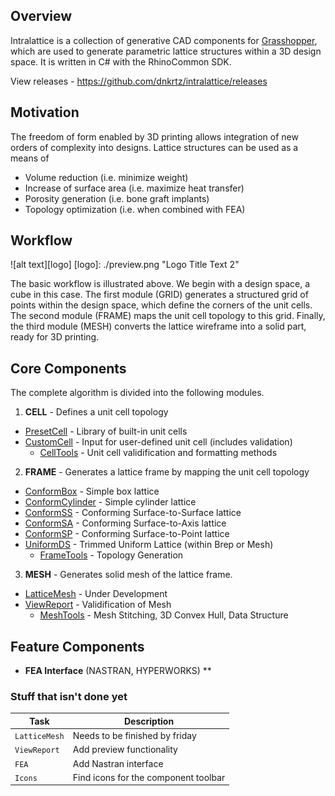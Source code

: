 ## Overview

Intralattice is a collection of generative CAD components for [Grasshopper](http://www.grasshopper3d.com/), which are used to generate parametric lattice structures within a 3D design space. It is written in C# with the RhinoCommon SDK.

View releases - https://github.com/dnkrtz/intralattice/releases


## Motivation

The freedom of form enabled by 3D printing allows integration of new orders of complexity into designs. Lattice structures can be used as a means of

  + Volume reduction (i.e. minimize weight)
  + Increase of surface area (i.e. maximize heat transfer)
  + Porosity generation (i.e. bone graft implants)
  + Topology optimization (i.e. when combined with FEA)

## Workflow

![alt text][logo]
[logo]: ./preview.png "Logo Title Text 2"

The basic workflow is illustrated above. We begin with a design space, a cube in this case. The first module (GRID) generates a structured grid of points within the design space, which define the corners of the unit cells. The second module (FRAME) maps the unit cell topology to this grid. Finally, the third module (MESH) converts the lattice wireframe into a solid part, ready for 3D printing.

## Core Components

The complete algorithm is divided into the following modules.

1. **CELL** - Defines a unit cell topology
  * [PresetCell](../master/src/IntraLattice/CELL/PresetCell.cs) - Library of built-in unit cells
  * [CustomCell](../master/src/IntraLattice/CELL/CustomCell.cs) - Input for user-defined unit cell (includes validation)
    * [CellTools](../master/src/IntraLattice/CELL/CellTools.cs) - Unit cell validification and formatting methods
  

2. **FRAME** - Generates a lattice frame by mapping the unit cell topology
  * [ConformBox](../master/src/IntraLattice/FRAME/ConformBox.cs) - Simple box lattice
  * [ConformCylinder](../master/src/IntraLattice/FRAME/ConformCylinder.cs) - Simple cylinder lattice
  * [ConformSS](../master/src/IntraLattice/FRAME/ConformSS.cs) - Conforming Surface-to-Surface lattice
  * [ConformSA](../master/src/IntraLattice/FRAME/ConformSA.cs) - Conforming Surface-to-Axis lattice
  * [ConformSP](../master/src/IntraLattice/FRAME/ConformSP.cs) - Conforming Surface-to-Point lattice
  * [UniformDS](../master/src/IntraLattice/FRAME/UniformDS.cs) - Trimmed Uniform Lattice (within Brep or Mesh)
    * [FrameTools](../master/src/IntraLattice/FRAME/FrameTools.cs) - Topology Generation

3. **MESH** - Generates solid mesh of the lattice frame.
  * [LatticeMesh](../master/src/IntraLattice/MESH/LatticeMesh.cs) - Under Development
  * [ViewReport](../master/src/IntraLattice/MESH/ViewReport.cs) - Validification of Mesh
    * [MeshTools](../master/src/IntraLattice/MESH/MeshTools.cs) - Mesh Stitching, 3D Convex Hull, Data Structure

## Feature Components

  * **FEA Interface** (NASTRAN, HYPERWORKS)
**



### Stuff that isn't done yet

Task | Description 
--- | --- 
`LatticeMesh` | Needs to be finished by friday
`ViewReport` | Add preview functionality
`FEA` | Add Nastran interface
`Icons` | Find icons for the component toolbar
